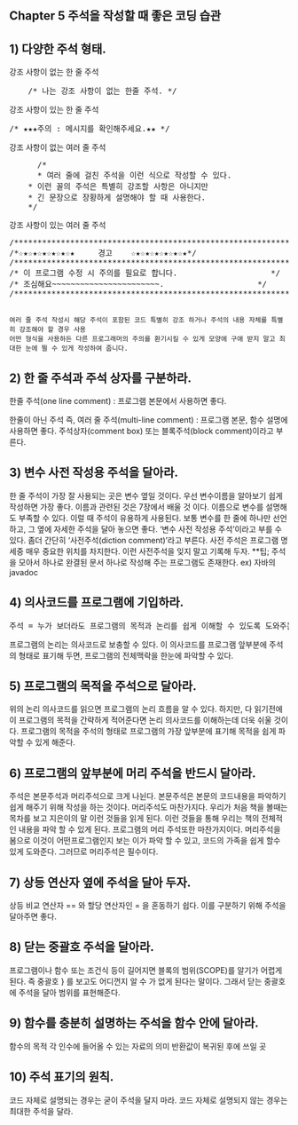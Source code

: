 ## Chapter 5 주석을 작성할 때 좋은 코딩 습관
## 1)	다양한 주석 형태.

강조 사항이 없는 한 줄 주석
<pre>
    /* 나는 강조 사항이 없는 한줄 주석. */
</pre>

강조 사항이 있는 한 줄 주석
<pre>
/* ★★★주의 : 메시지를 확인해주세요.★★ */
</pre>
강조 사항이 없는 여러 줄 주석
<pre>
	  /* 
	  * 여러 줄에 걸친 주석을 이런 식으로 작성할 수 있다.
    * 이런 꼴의 주석은 특별히 강조할 사항은 아니지만
    * 긴 문장으로 장황하게 설명해야 할 때 사용한다.
    */
</pre>
강조 사항이 있는 여러 줄 주석
<pre>
/***************************************************************************/ 
/*☆★☆★☆★☆★☆★☆★     경고    ☆★☆★☆★☆★☆★☆★*/
/***************************************************************************/
/* 이 프로그램 수정 시 주의를 필요로 합니다.                    */
/* 조심해요~~~~~~~~~~~~~~~~~~~~~~~.                    */
/***************************************************************************/

</pre>
    여러 줄 주석 작성시 해당 주석이 포함된 코드 특별히 강조 하거나 주석의 내용 자체를 특별히 강조해야 할 경우 사용
    어떤 형식을 사용하든 다른 프로그래머의 주의를 환기시킬 수 있게 모양에 구애 받지 말고 최대한 눈에 띌 수 있게 작성하여 줍니다.
    
## 2)	한 줄 주석과 주석 상자를 구분하라.

한줄 주석(one line comment) : 프로그램 본문에서 사용하면 좋다.

한줄이 아닌 주석 즉, 여러 줄 주석(multi-line comment) : 프로그램 본문, 함수 설명에 사용하면 좋다. 주석상자(comment box) 또는 블록주석(block comment)이라고 부른다.

## 3)	변수 사전 작성용 주석을 달아라.

한 줄 주석이 가장 잘 사용되는 곳은 변수 옆일 것이다.
우선 변수이름을 알아보기 쉽게 작성하면 가장 좋다. 이름과 관련된 것은 7장에서 배울 것 이다.
이름으로 변수를 설명해도 부족할 수 있다. 이럴 때 주석이 유용하게 사용된다.
보통 변수를 한 줄에 하나만 선언하고, 그 옆에 자세한 주석을 달아 놓으면 좋다.
‘변수 사전 작성용 주석’이라고 부를 수 있다. 좀더 간단히 ‘사전주석(diction comment)’라고 부른다.
사전 주석은 프로그램 명세중 매우 중요한 위치를 차지한다. 이런 사전주석을 잊지 말고 기록해 두자.
**팁; 주석을 모아서 하나로 완결된 문서 하나로 작성해 주는 프로그램도 존재한다.
  ex) 자바의 javadoc

## 4)	의사코드를 프로그램에 기입하라.

<pre>
주석 = 누가 보더라도 프로그램의 목적과 논리를 쉽게 이해할 수 있도록 도와주는 것
</pre>

프로그램의 논리는 의사코드로 보충할 수 있다. 이 의사코드를 프로그램 앞부분에 주석의 형태로 표기해 두면, 프로그램의 전체맥락을 한눈에 파악할 수 있다.

## 5)	프로그램의 목적을 주석으로 달아라.

위의 논리 의사코드를 읽으면 프로그램의 논리 흐름을 알 수 있다. 하지만, 다 읽기전에 이 프로그램의 목적을 간략하게 적어준다면 논리 의사코드를 이해하는데 더욱 쉬울 것이다.
프로그램의 목적을 주석의 형태로 프로그램의 가장 앞부분에 표기해 목적을 쉽게 파악할 수 있게 해준다.

## 6)	프로그램의 앞부분에 머리 주석을 반드시 달아라.

주석은 본문주석과 머리주석으로 크게 나뉜다. 본문주석은 본문의 코드내용을 파악하기 쉽게 해주기 위해 작성을 하는 것이다.
머리주석도 마찬가지다. 우리가 처음 책을 볼때는 목차를 보고 지은이의 말 이런 것들을 읽게 된다. 
이런 것들을 통해 우리는 책의 전체적인 내용을 파악 할 수 있게 된다.
프로그램의 머리 주석또한 마찬가지이다. 머리주석을 봄으로 이것이 어떤프로그램인지 보는 이가 파악 할 수 있고, 코드의 가족을 쉽게 할수 있게 도와준다. 그러므로 머리주석은 필수이다.

## 7)	상등 연산자 옆에 주석을 달아 두자.

상등 비교 연산자 == 와 할당 연산자인 = 을 혼동하기 쉽다. 이를 구분하기 위해 주석을 달아주면 좋다.

## 8)	닫는 중괄호 주석을 달아라.

프로그램이나 함수 또는 조건식 등이 길어지면 블록의 범위(SCOPE)를 알기가 어렵게 된다. 즉 중괄호 } 를 보고도 어디껀지 알 수 가 없게 된다는 말이다.
그래서 닫는 중괄호에 주석을 달아 범위를 표현해준다.

## 9)	함수를 충분히 설명하는 주석을 함수 안에 달아라.

함수의 목적
각 인수에 들어올 수 있는 자료의 의미
반환값이 복귀된 후에 쓰일 곳

## 10)	주석 표기의 원칙.

코드 자체로 설명되는 경우는 굳이 주석을 달지 마라.
코드 자체로 설명되지 않는 경우는 최대한 주석을 달라.










